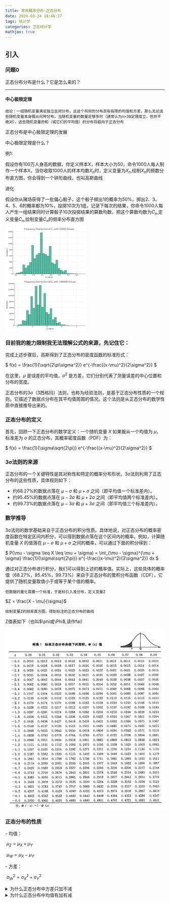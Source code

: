 ```yaml
---
title: 常用概率分布-正态分布
date: 2024-03-24 18:46:27
tags: 统计学
categories: 卫生统计学
mathjax: true
---
```




## 引入

### 问题0

正态分布分布是什么？它是怎么来的？

---

#### 中心极限定理

`结论：一组随机变量满足独立且同分布，且这个共同的分布具有有限的均值和方差，那么无论这些随机变量本身服从何种分布，当随机变量的数量足够多时（通常认为n>30定理成立，但并不绝对），这些随机变量的和（或它们的平均值）的分布将趋向于正态分布`

正态分布是中心极限定理的发展

中心极限定理是什么？

例1:

假设你有100万人身高的数据，你定义样本X，样本大小为50，命令1000人每人制作一个样本X，当你收取1000人的样本均数$X_n$时，定义变量为$X_n$,绘制$X_n$的频数分布直方图，你会得到一个钟形曲线，也叫高斯曲线

进化

假设你从赌场获得了一批偏心骰子，这个骰子掷出1的概率为50%，掷出2、3、4、5、6的概率都为10%，投掷10次为1组，记录下每次的结果，你命令1000人每人产生一组结果同时计算骰子10次投掷结果的算数均数，把这个算数均数为$C_n$,定义变量$C_n$,绘制变量$C_n$的频率分布直方图

<img src="https://raw.githubusercontent.com/introvert24312/image/master/example%202%20of%20normal%20distribution.png" alt="example 2 of normal distribution" style="zoom: 25%;" />

<img src="https://raw.githubusercontent.com/introvert24312/image/master/example%201%20of%20normal%20distribution.png" alt="example 1 of normal distribution" style="zoom:25%;" />



### 目前我的能力限制我无法理解公式的来源，先记住它：

完成上述步骤后，高斯得到了正态分布的密度函数的标准形式：

$ f(x) = \frac{1}{\sqrt{2\pi\sigma^2}} e^{-\frac{(x-\mu)^2}{2\sigma^2}} $

在这里，$\mu$ 是误差的平均值，$\sigma^2$ 是方差，它们分别代表了测量误差的中心位置和分布的宽度。

正态分布的3σ（3西格玛）法则，也称为经验法则，是基于正态分布性质的一个规则，它描述了数据点分布在其平均值周围的情况。这个法则是从正态分布的数学性质中直接推导出来的。

### 正态分布的定义

首先，回顾一下正态分布的数学定义：一个随机变量 $X$ 如果服从一个均值为 $\mu$，标准差为 $\sigma$ 的正态分布，其概率密度函数（PDF）为：

$ f(x) = \frac{1}{\sigma\sqrt{2\pi}} e^{-\frac{(x-\mu)^2}{2\sigma^2}} $

### 3σ法则的来源

正态分布的一个关键特性是其对称性和特定的概率分布形状。3σ法则利用了正态分布的这些性质，具体规则如下：

- 约68.27%的数据点落在 $\mu - \sigma$ 和 $\mu + \sigma$ 之间（即平均值一个标准差内）。
- 约95.45%的数据点落在 $\mu - 2\sigma$ 和 $\mu + 2\sigma$ 之间（即平均值两个标准差内）。
- 约99.73%的数据点落在 $\mu - 3\sigma$ 和 $\mu + 3\sigma$ 之间（即平均值三个标准差内）。

### 数学推导

3σ法则的数学基础来自于正态分布的积分性质。具体地说，对正态分布的概率密度函数在特定区间内积分，可以得到数据点落在这个区间内的概率。例如，计算随机变量 $X$ 的值落在 $\mu - \sigma$ 和 $\mu + \sigma$ 之间的概率，可以通过下面的积分得到：

$ P(\mu - \sigma \leq X \leq \mu + \sigma) = \int_{\mu - \sigma}^{\mu + \sigma} \frac{1}{\sigma\sqrt{2\pi}} e^{-\frac{(x-\mu)^2}{2\sigma^2}} dx $

通过对正态分布进行积分，我们可以得到上述的概率值。实际上，这些具体的概率值（68.27%，95.45%，99.73%）来自于正态分布的累积分布函数（CDF），它提供了随机变量取值小于或等于某个值的概率。

`但数据的量化需要一个标准，于是标引入准分布，定义变量Z`

$Z = \frac{X - \mu}{\sigma}$

`绘制变量Z的频率直方图，得到标注的正态分布的曲线`

Z值表如下（也叫$\phi或\Phi$,读作fai）

![z](https://raw.githubusercontent.com/introvert24312/image/master/z.png)

### 正态分布的性质

\- 均值：

​	$\mu_Z = \mu_X + \mu_Y$

​	$\mu_W = \mu_X - \mu_Y$

\- 方差：

​	$\sigma_W^2 = \sigma_X^2 + \sigma_Y^2$

<details>
  <summary>为什么正态分布中方差只加不减</summary>
 方差的性质 $\sigma_W^2 = \sigma_X^2 + \sigma_Y^2$，当考虑两个随机变量 $X$ 和 $Y$ 的差 $W = X - Y$ 时，即使是在它们的差的情况下，方差之和而不是方差之差出现在公式中，这背后的原因与随机变量的独立性和方差的数学性质有关。

### 独立性

当两个随机变量 $X$ 和 $Y$ 独立时，它们之间没有相互影响。这意味着一个变量的变化不会影响另一个变量的分布。因此，当我们计算它们的和或差的方差时，我们只需要考虑每个变量自身的变异性，而不是它们之间的相互作用。

### 方差的定义

方差衡量随机变量和其均值的偏差的平方的平均值，是衡量随机变量分散程度的度量。方差的计算公式为 $\sigma^2 = E[(X - \mu)^2]$，其中 $E$ 表示期望值操作符，$\mu$ 是随机变量 $X$ 的均值。

### 方差的加法性质

对于独立随机变量的和或差，方差的加法性质说明，总的方差是各个随机变量方差的和。数学上，这可以通过方差的定义和随机变量的独立性质推导得出。对于差 $W = X - Y$，其方差为：


\begin{align*}
\sigma_W^2 &= \text{Var}(X - Y) \\
&= \text{Var}(X) + \text{Var}(-Y) \\
&= \sigma_X^2 + \text{Var}(-Y)
\end{align*}


由于 $\text{Var}(aY) = a^2\text{Var}(Y)$（这里 $a = -1$），我们有：


\begin{align*}
\text{Var}(-Y) &= (-1)^2\text{Var}(Y) \\
&= \text{Var}(Y) \\
&= \sigma_Y^2
\end{align*}


因此，

$\sigma_W^2 = \sigma_X^2 + \sigma_Y^2$

这显示了，即使是随机变量的差，其方差也是组成随机变量方差的总和。这是因为方差衡量的是变异性，而变异性在随机变量相加或相减时是累积的，不考虑方向（正或负）。
</details>

<details>
  <summary>为什么正态分布中均值有加有减</summary>
这是因为随机变量的期望值（均值）具有线性性质。具体来说，随机变量的期望值（或均值）遵循以下规则：

假设 $X$ 和 $Y$ 是两个随机变量，且 $\mu_X$ 和 $\mu_Y$ 分别是它们的期望值（均值）。如果我们定义一个新的随机变量 $W = X - Y$，那么 $W$ 的期望值（均值）是 $X$ 和 $Y$ 均值的差，即：

$E[W] = E[X - Y]$

根据期望值的线性性质，我们有：

$E[X - Y] = E[X] - E[Y]$

这就是说：

$\mu_W = \mu_X - \mu_Y$

### 原因解释：

1. **期望值的线性性质**：这个性质说明，任意两个随机变量 $X$ 和 $Y$ 的线性组合的期望值等于各自期望值的相同线性组合。简单来说，就是你可以将期望值的运算“分发”到随机变量的运算中。

2. **独立与非独立随机变量**：值得注意的是，这个性质不依赖于 $X$ 和 $Y$ 是否独立。无论 $X$ 和 $Y$ 之间的关系如何，$W = X - Y$ 的期望值都是 $\mu_X - \mu_Y$。

这个原理是概率论和统计学中的基础概念之一，它在理解随机变量的行为以及它们相互作用的方式中起着关键作用。
</details>
